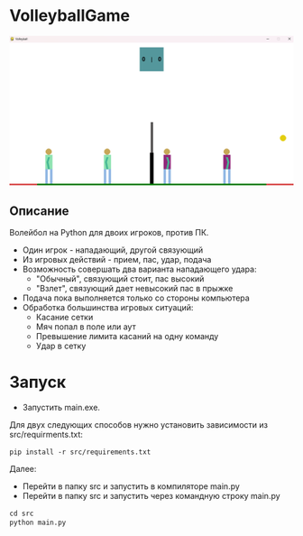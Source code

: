 # VolleyballGame

![Логотип](images/screenshot.png)

## Описание
Волейбол на Python для двоих игроков, против ПК.
- Один игрок - нападающий, другой связующий
- Из игровых действий - прием, пас, удар, подача
- Возможность совершать два варианта нападающего удара:
    - "Обычный", связующий стоит, пас высокий
    - "Взлет", связующий дает невысокий пас в прыжке
- Подача пока выполняется только со стороны компьютера
- Обработка большинства игровых ситуаций:
    - Касание сетки
    - Мяч попал в поле или аут
    - Превышение лимита касаний на одну команду
    - Удар в сетку

# Запуск
- Запустить main.exe.

Для двух следующих способов нужно установить зависимости из src/requirments.txt:

```
pip install -r src/requirements.txt
```

Далее:
- Перейти в папку src и запустить в компиляторе main.py
- Перейти в папку src и запустить через командную строку main.py

```
cd src
python main.py
```